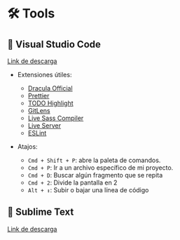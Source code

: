 # 🛠️ Tools

## 🥇 Visual Studio Code
[Link de descarga](https://code.visualstudio.com/)
- Extensiones útiles:
    - [Dracula Official](https://marketplace.visualstudio.com/items?itemName=dracula-theme.theme-dracula)
    - [Prettier](https://marketplace.visualstudio.com/items?itemName=esbenp.prettier-vscode)
    - [TODO Highlight](https://marketplace.visualstudio.com/items?itemName=wayou.vscode-todo-highlight)
    - [GitLens](https://marketplace.visualstudio.com/items?itemName=eamodio.gitlens)
    - [Live Sass Compiler](https://marketplace.visualstudio.com/items?itemName=ritwickdey.live-sass)
    - [Live Server](https://marketplace.visualstudio.com/items?itemName=ritwickdey.LiveServer)
    - [ESLint](https://marketplace.visualstudio.com/items?itemName=dbaeumer.vscode-eslint)

- Atajos:
    - `Cmd + Shift + P`: abre la paleta de comandos.
    - `Cmd + P`: Ir a un archivo específico de mi proyecto.
    - `Cmd + D`: Buscar algún fragmento que se repita
    - `Cmd + 2`: Divide la pantalla en 2
    - `Alt + ↕️`: Subir o bajar una línea de código

## 🥈 Sublime Text
[Link de descarga](https://www.sublimetext.com/)